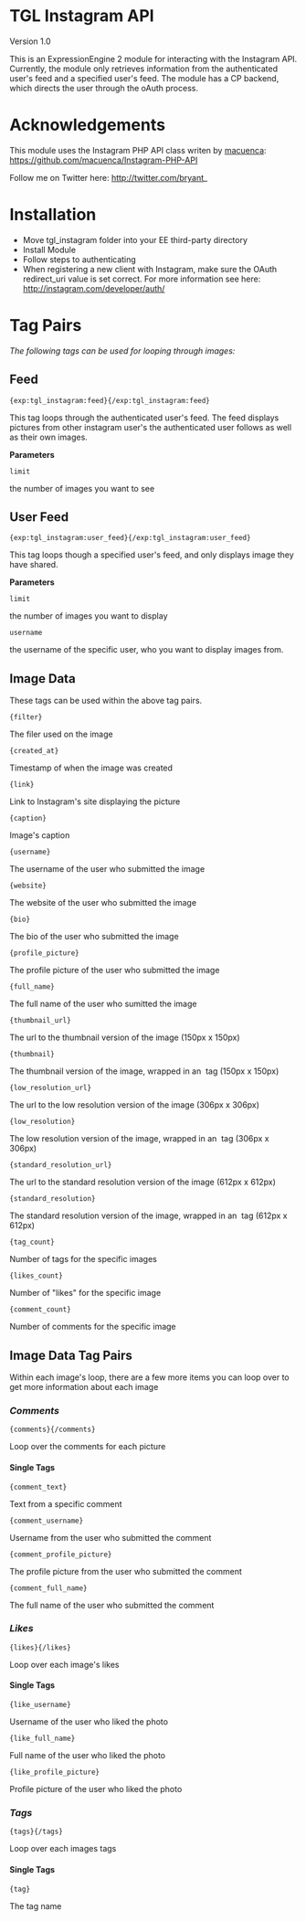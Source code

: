 # TGL Instagram API

Version 1.0

This is an ExpressionEngine 2 module for interacting with the Instagram API.  Currently, the module only retrieves information from the authenticated user's feed and a specified user's feed.  The module has a CP backend, which directs the user through the oAuth process.

# Acknowledgements

This module uses the Instagram PHP API class writen by <a href="https://github.com/macuenca">macuenca</a>: https://github.com/macuenca/Instagram-PHP-API

Follow me on Twitter here: http://twitter.com/bryant_

# Installation 

* Move tgl_instagram folder into your EE third-party directory
* Install Module
* Follow steps to authenticating
* When registering a new client with Instagram, make sure the OAuth redirect_uri value is set correct.  For more information see here: http://instagram.com/developer/auth/

# Tag Pairs

_The following tags can be used for looping through images:_

## Feed

	{exp:tgl_instagram:feed}{/exp:tgl_instagram:feed}

This tag loops through the authenticated user's feed.  The feed displays pictures from other instagram user's the authenticated user follows as well as their own images.
	
__Parameters__

	limit

the number of images you want to see

## User Feed

	{exp:tgl_instagram:user_feed}{/exp:tgl_instagram:user_feed}

This tag loops though a specified user's feed, and only displays image they have shared.

__Parameters__

	limit

the number of images you want to display

	username

the username of the specific user, who you want to display images from.


## Image Data

These tags can be used within the above tag pairs.

	{filter}

The filer used on the image

	{created_at}

Timestamp of when the image was created

	{link}

Link to Instagram's site displaying the picture

	{caption}

Image's caption

	{username}

The username of the user who submitted the image

	{website}

The website of the user who submitted the image

	{bio}

The bio of the user who submitted the image

	{profile_picture}

The profile picture of the user who submitted the image

	{full_name}

The full name of the user who sumitted the image

	{thumbnail_url}

The url to the thumbnail version of the image (150px x 150px)

	{thumbnail}

The thumbnail version of the image, wrapped in an <img> tag (150px x 150px)

	{low_resolution_url}

The url to the low resolution version of the image (306px x 306px)

	{low_resolution}

The low resolution version of the image, wrapped in an <img> tag (306px x 306px)

	{standard_resolution_url}

The url to the standard resolution version of the image (612px x 612px)

	{standard_resolution}

The standard resolution version of the image, wrapped in an <img> tag (612px x 612px)

	{tag_count}

Number of tags for the specific images

	{likes_count}

Number of "likes" for the specific image

	{comment_count}

Number of comments for the specific image


## Image Data Tag Pairs

Within each image's loop, there are a few more items you can loop over to get more information about each image



### _Comments_

	{comments}{/comments}

Loop over the comments for each picture

#### Single Tags

	{comment_text}

Text from a specific comment

	{comment_username}

Username from the user who submitted the comment

	{comment_profile_picture}

The profile picture from the user who submitted the comment

	{comment_full_name}

The full name of the user who submitted the comment



### _Likes_

	{likes}{/likes}

Loop over each image's likes

#### Single Tags

	{like_username}

Username of the user who liked the photo

	{like_full_name}

Full name of the user who liked the photo

	{like_profile_picture}

Profile picture of the user who liked the photo



### _Tags_

	{tags}{/tags}

Loop over each images tags

#### Single Tags

	{tag}

The tag name































































